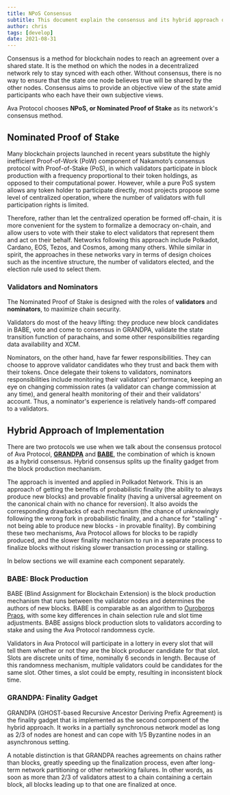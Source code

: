 ```yaml
---
title: NPoS Consensus
subtitle: This document explain the consensus and its hybrid approach of implementations on Ava Protocol
author: chris
tags: [develop]
date: 2021-08-31
---
```


Consensus is a method for blockchain nodes to reach an agreement over a shared state. It is the method on which the nodes in a decentralized network rely to stay synced with each other. Without consensus, there is no way to ensure that the state one node believes true will be shared by the other nodes. Consensus aims to provide an objective view of the state amid participants who each have their own subjective views. 

Ava Protocol chooses __NPoS, or Nominated Proof of Stake__ as its network's consensus method.

## Nominated Proof of Stake
Many blockchain projects launched in recent years substitute the highly inefficient Proof-of-Work (PoW) component of Nakamoto’s consensus protocol with Proof-of-Stake (PoS), in which validators participate in block production with a frequency proportional to their token holdings, as opposed to their computational power. However, while a pure PoS system allows any token holder to participate directly, most projects propose some level of centralized operation, where the number of validators with full participation rights is limited. 

Therefore, rather than let the centralized operation be formed off-chain, it is more convenient for the system to formalize a democracy on-chain, and allow users to vote with their stake to elect validators that represent them and act on their behalf. Networks following this approach include Polkadot, Cardano, EOS, Tezos, and Cosmos, among many others. While similar in spirit, the approaches in these networks vary in terms of design choices such as the incentive structure, the number of validators elected, and the election rule used to select them.

### Validators and Nominators
The Nominated Proof of Stake is designed with the roles of __validators__ and __nominators__, to maximize chain security.

Validators do most of the heavy lifting: they produce new block candidates in BABE, vote and come to consensus in GRANDPA, validate the state transition function of parachains, and some other responsibilities regarding data availability and XCM.

Nominators, on the other hand, have far fewer responsibilities. They can choose to approve validator candidates who they trust and back them with their tokens. Once delegate their tokens to validators, nominators responsibilities include monitoring their validators' performance, keeping an eye on changing commission rates (a validator can change commission at any time), and general health monitoring of their and their validators' account. Thus, a nominator's experience is relatively hands-off compared to a validators.

## Hybrid Approach of Implementation
There are two protocols we use when we talk about the consensus protocol of Ava Protocol, [__GRANDPA__](#grandpa) and [__BABE__](#babe), the combination of which is known as a hybrid consensus. Hybrid consensus splits up the finality gadget from the block production mechanism.

The approach is invented and applied in Polkadot Network. This is an approach of getting the benefits of probabilistic finality (the ability to always produce new blocks) and provable finality (having a universal agreement on the canonical chain with no chance for reversion). It also avoids the corresponding drawbacks of each mechanism (the chance of unknowingly following the wrong fork in probabilistic finality, and a chance for "stalling" - not being able to produce new blocks - in provable finality). By combining these two mechanisms, Ava Protocol allows for blocks to be rapidly produced, and the slower finality mechanism to run in a separate process to finalize blocks without risking slower transaction processing or stalling.

In below sections we will examine each component separately.
<a name="babe"></a>
### BABE: Block Production
BABE (Blind Assignment for Blockchain Extension) is the block production mechanism that runs between the validator nodes and determines the authors of new blocks. BABE is comparable as an algorithm to [Ouroboros Praos](https://eprint.iacr.org/2017/573.pdf), with some key differences in chain selection rule and slot time adjustments. BABE assigns block production slots to validators according to stake and using the Ava Protocol randomness cycle.

Validators in Ava Protocol will participate in a lottery in every slot that will tell them whether or not they are the block producer candidate for that slot. Slots are discrete units of time, nominally 6 seconds in length. Because of this randomness mechanism, multiple validators could be candidates for the same slot. Other times, a slot could be empty, resulting in inconsistent block time.
<a name="grandpa"></a>
### GRANDPA: Finality Gadget

GRANDPA (GHOST-based Recursive Ancestor Deriving Prefix Agreement) is the finality gadget that is implemented as the second component of the hybrid approach. It works in a partially synchronous network model as long as 2/3 of nodes are honest and can cope with 1/5 Byzantine nodes in an asynchronous setting.

A notable distinction is that GRANDPA reaches agreements on chains rather than blocks, greatly speeding up the finalization process, even after long-term network partitioning or other networking failures. In other words, as soon as more than 2/3 of validators attest to a chain containing a certain block, all blocks leading up to that one are finalized at once.

